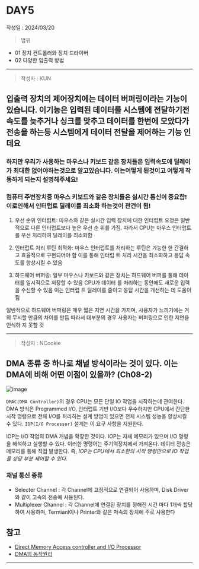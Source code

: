 # DAY5
작성일 : 2024/03/20

> 범위
- 01 장치 컨트롤러와 장치 드라이버
- 02 다양한 입출력 방법

---

> 작성자 : KUN

## 입출력 장치의 제어장치에는 데이터 버퍼링이라는 기능이 있습니다. 이기능은 입력된 데이터를 시스템에 전달하기전 속도를 늦추거나 싱크를 맞추고 데이터를 한번에 모았다가 전송을 하는등 시스템에게 데이터 전달을 제어하는 기능 인데요

### 하지만 우리가 사용하는 마우스나 키보드 같은 장치들은 입력속도에 딜레이가 최대한 없어야하는것으로 알고있습니다. 이는어떻게 된것이고 어떻게 작동하게 되는지 설명해주세요!

### 컴퓨터 주변장치중 마우스 키보드와 같은 장치들은 실시간 통신이 중요함! 이로인해서 인터럽트 딜레이를 최소화 하는것이 관건이 됨!

1. 우선 순위 인터럽트: 마우스와 같은 실시간 입력 장치에 대한
인터럽트 요청은 일반적으로 다른 인터럽트보다 높은 우선 순
위를 가짐. 따라서 CPU는 마우스 인터럽트를 우선 처리하여
딜레이를 최소화함

2. 인터럽트 처리 루틴 최적화: 마우스 인터럽트를 처리하는 루틴은
가능한 한 간결하고 효율적으로 구현되어야 함 이를 통해 인터럽
트 처리 시간을 최소화하고 응답 속도를 향상시킬 수 있음

3. 하드웨어 버퍼링: 일부 마우스나 키보드와 같은 장치는 하드웨어
버퍼를 통해 데이터를 일시적으로 저장할 수 있음 CPU가 데이터
를 처리하는 동안에도 새로운 입력을 수신할 수 있음 이는 인터럽
트 딜레이를 줄이고 응답 시간을 개선하는 데 도움이 됨

일반적으로 하드웨어 버퍼링은 매우 짧은 지연 시간을 가지며,
사용자가 느끼기에는 거의 무시할 만큼의 차이를 만듬
따라서 대부분의 경우 사용자는 버퍼링으로 인한 지연을 인식하
지 못할 것



---

> 작성자 : NCookie

## DMA 종류 중 하나로 채널 방식이라는 것이 있다. 이는 DMA에 비해 어떤 이점이 있을까? (Ch08-2)

![image](https://github.com/team-imad-study/study-question/assets/16646208/c2ff91dd-0998-4931-b4e8-4df3e6eddc07)

`DMAC(DMA Controller)`의 경우 CPU는 모든 단일 IO 작업을 시작하는데 관여한다. DMA 방식은 Programmed I/O, 인터럽트 기반 I/O보다 우수하지만 CPU에서 간단한 시작 명령으로 전체 I/O를 처리하는 설계 방법이 있으면 전체 시스템 성능을 향상시킬 수 있다. `IOP(I/O Processor)` 설계는 이 요구 사항을 지원한다.

IOP는 I/O 작업의 DMA 개념을 확장한 것이다. IOP는 자체 메모리가 있으며 I/O 명령을 해석하고 실행할 수 있다. 이러한 명령어는 주기억장치에서 가져온다. 데이터 전송은 메모리를 통해 직접 발생한다. 즉, *IOP는 CPU에서 최소한의 시작 명령만으로 IO 작업을 상당 부분 제어할 수 있다.*

### 채널 통신 종류

- Selecter Channel : 각 Channel에 고정적으로 연결되어 사용하며, Disk Driver와 같이 고속의 전송에 사용된다.
- Multiplexer Channel : 각 Channel에 연결된 장치를  정해진 시간 마다 1개씩 할당하여 사용하며, Termianl이나 Printer와 같은 저속의 장치에 주로 사용한다


## 참고

- [Direct Memory Access controller and I/O Processor](https://witscad.com/course/computer-architecture/chapter/dma-controller-and-io-processor#:~:text=The%20I%2FO%20devices%20are%20connected%20to%20the%20DMA,the%20CPU%20responding%20with%20DMA%20HOLD%20ACK%20signal.)
- [DMA의 동작원리](https://gomsik.tistory.com/82)

---
